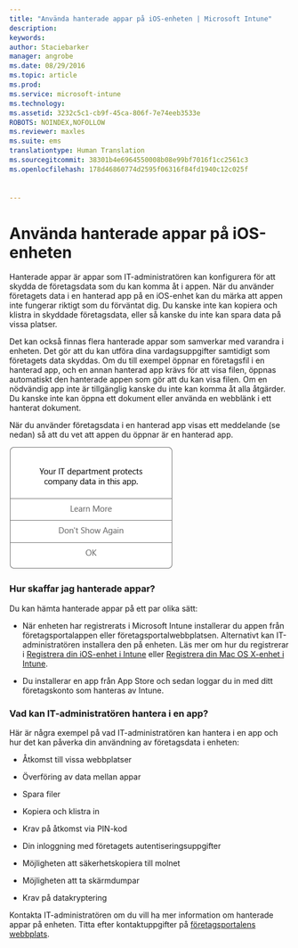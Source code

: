 ```yaml
---
title: "Använda hanterade appar på iOS-enheten | Microsoft Intune"
description: 
keywords: 
author: Staciebarker
manager: angrobe
ms.date: 08/29/2016
ms.topic: article
ms.prod: 
ms.service: microsoft-intune
ms.technology: 
ms.assetid: 3232c5c1-cb9f-45ca-806f-7e74eeb3533e
ROBOTS: NOINDEX,NOFOLLOW
ms.reviewer: maxles
ms.suite: ems
translationtype: Human Translation
ms.sourcegitcommit: 38301b4e6964550008b08e99bf7016f1cc2561c3
ms.openlocfilehash: 178d46860774d2595f06316f84fd1940c12c025f


---
```



# Använda hanterade appar på iOS-enheten

Hanterade appar är appar som IT-administratören kan konfigurera för att skydda de företagsdata som du kan komma åt i appen. När du använder företagets data i en hanterad app på en iOS-enhet kan du märka att appen inte fungerar riktigt som du förväntat dig. Du kanske inte kan kopiera och klistra in skyddade företagsdata, eller så kanske du inte kan spara data på vissa platser.

Det kan också finnas flera hanterade appar som samverkar med varandra i enheten. Det gör att du kan utföra dina vardagsuppgifter samtidigt som företagets data skyddas. Om du till exempel öppnar en företagsfil i en hanterad app, och en annan hanterad app krävs för att visa filen, öppnas automatiskt den hanterade appen som gör att du kan visa filen. Om en nödvändig app inte är tillgänglig kanske du inte kan komma åt alla åtgärder. Du kanske inte kan öppna ett dokument eller använda en webblänk i ett hanterat dokument.

När du använder företagsdata i en hanterad app visas ett meddelande (se nedan) så att du vet att appen du öppnar är en hanterad app.

![managed-apps-message-ios](./media/managed-apps-message.png)

### Hur skaffar jag hanterade appar?
Du kan hämta hanterade appar på ett par olika sätt:

-   När enheten har registrerats i Microsoft Intune installerar du appen från företagsportalappen eller företagsportalwebbplatsen. Alternativt kan IT-administratören installera den på enheten. Läs mer om hur du registrerar i [Registrera din iOS-enhet i Intune](enroll-your-device-in-intune-ios.md) eller [Registrera din Mac OS X-enhet i Intune](enroll-your-device-in-intune-mac-os-x.md).

-   Du installerar en app från App Store och sedan loggar du in med ditt företagskonto som hanteras av Intune.

### Vad kan IT-administratören hantera i en app?
Här är några exempel på vad IT-administratören kan hantera i en app och hur det kan påverka din användning av företagsdata i enheten:

-   Åtkomst till vissa webbplatser

-   Överföring av data mellan appar

-   Spara filer

-   Kopiera och klistra in

-   Krav på åtkomst via PIN-kod

-   Din inloggning med företagets autentiseringsuppgifter

-   Möjligheten att säkerhetskopiera till molnet

-   Möjligheten att ta skärmdumpar

-   Krav på datakryptering


Kontakta IT-administratören om du vill ha mer information om hanterade appar på enheten. Titta efter kontaktuppgifter på [företagsportalens webbplats](http://portal.manage.microsoft.com).





<!--HONumber=Aug16_HO5-->



